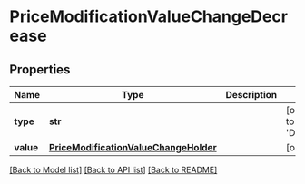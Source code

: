 # PriceModificationValueChangeDecrease

## Properties
Name | Type | Description | Notes
------------ | ------------- | ------------- | -------------
**type** | **str** |  | [optional] [default to 'DECREASE_PRICE']
**value** | [**PriceModificationValueChangeHolder**](PriceModificationValueChangeHolder.md) |  | [optional] 

[[Back to Model list]](../README.md#documentation-for-models) [[Back to API list]](../README.md#documentation-for-api-endpoints) [[Back to README]](../README.md)


